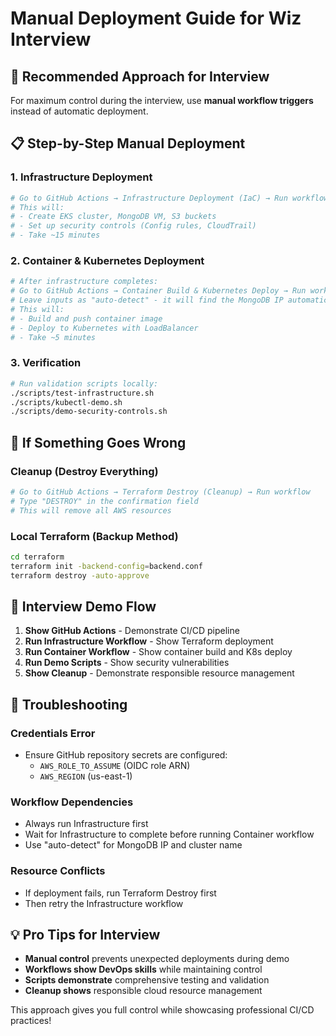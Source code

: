 # Manual Deployment Guide for Wiz Interview

## 🎯 **Recommended Approach for Interview**

For maximum control during the interview, use **manual workflow triggers** instead of automatic deployment.

## 📋 **Step-by-Step Manual Deployment**

### **1. Infrastructure Deployment**
```bash
# Go to GitHub Actions → Infrastructure Deployment (IaC) → Run workflow
# This will:
# - Create EKS cluster, MongoDB VM, S3 buckets
# - Set up security controls (Config rules, CloudTrail)
# - Take ~15 minutes
```

### **2. Container & Kubernetes Deployment** 
```bash
# After infrastructure completes:
# Go to GitHub Actions → Container Build & Kubernetes Deploy → Run workflow
# Leave inputs as "auto-detect" - it will find the MongoDB IP automatically
# This will:
# - Build and push container image
# - Deploy to Kubernetes with LoadBalancer
# - Take ~5 minutes
```

### **3. Verification**
```bash
# Run validation scripts locally:
./scripts/test-infrastructure.sh
./scripts/kubectl-demo.sh
./scripts/demo-security-controls.sh
```

## 🚨 **If Something Goes Wrong**

### **Cleanup (Destroy Everything)**
```bash
# Go to GitHub Actions → Terraform Destroy (Cleanup) → Run workflow
# Type "DESTROY" in the confirmation field
# This will remove all AWS resources
```

### **Local Terraform (Backup Method)**
```bash
cd terraform
terraform init -backend-config=backend.conf
terraform destroy -auto-approve
```

## 🎯 **Interview Demo Flow**

1. **Show GitHub Actions** - Demonstrate CI/CD pipeline
2. **Run Infrastructure Workflow** - Show Terraform deployment
3. **Run Container Workflow** - Show container build and K8s deploy
4. **Run Demo Scripts** - Show security vulnerabilities
5. **Show Cleanup** - Demonstrate responsible resource management

## 🔧 **Troubleshooting**

### **Credentials Error**
- Ensure GitHub repository secrets are configured:
  - `AWS_ROLE_TO_ASSUME` (OIDC role ARN)
  - `AWS_REGION` (us-east-1)

### **Workflow Dependencies**
- Always run Infrastructure first
- Wait for Infrastructure to complete before running Container workflow
- Use "auto-detect" for MongoDB IP and cluster name

### **Resource Conflicts**
- If deployment fails, run Terraform Destroy first
- Then retry the Infrastructure workflow

## 💡 **Pro Tips for Interview**

- **Manual control** prevents unexpected deployments during demo
- **Workflows show DevOps skills** while maintaining control
- **Scripts demonstrate** comprehensive testing and validation
- **Cleanup shows** responsible cloud resource management

This approach gives you full control while showcasing professional CI/CD practices!